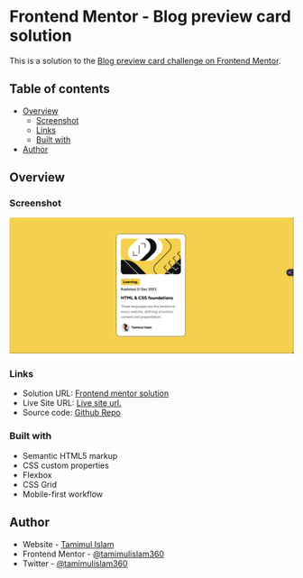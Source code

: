 # Frontend Mentor - Blog preview card solution

This is a solution to the [Blog preview card challenge on Frontend Mentor](https://www.frontendmentor.io/challenges/blog-preview-card-ckPaj01IcS).

## Table of contents

- [Overview](#overview)
  - [Screenshot](#screenshot)
  - [Links](#links)
  - [Built with](#built-with)
- [Author](#author)


## Overview

### Screenshot

![](./screenshot.png)

### Links

- Solution URL: [Frontend mentor solution](https://www.frontendmentor.io/solutions/blog-preview-card-lRjSIW9Fti)
- Live Site URL: [Live site url.](https://blog-preview-card-component.netlify.app/)
- Source code: [Github Repo](https://github.com/tamimulislam360/blog-preview-card-component)

### Built with

- Semantic HTML5 markup
- CSS custom properties
- Flexbox
- CSS Grid
- Mobile-first workflow


## Author

- Website - [Tamimul Islam](https://www.tamimul-islam.vercel.app)
- Frontend Mentor - [@tamimulislam360](https://www.frontendmentor.io/profile/tamimulislam360)
- Twitter - [@tamimulislam360](https://www.twitter.com/tamimulislam360)
